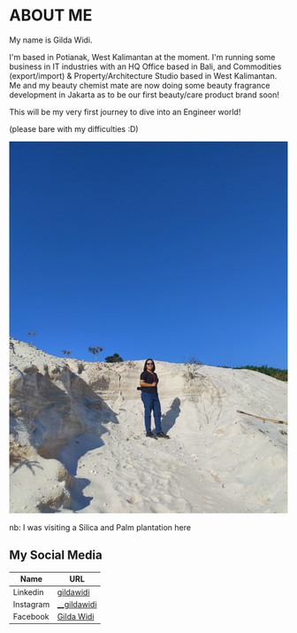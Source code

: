 # ABOUT ME

My name is Gilda Widi.

I'm based in Potianak, West Kalimantan at the moment. I'm running some business in IT industries with an HQ Office based in Bali, and Commodities (export/import) & Property/Architecture Studio based in West Kalimantan. Me and my beauty chemist mate are now doing some beauty fragrance development in Jakarta as to be our first beauty/care product brand soon!


This will be my very first journey to dive into an Engineer world!

(please bare with my difficulties :D)


![My Photo](./assets/fotogilda.jpeg)

nb: I was visiting a Silica and Palm plantation here




## My Social Media

| Name         | URL                   |
| ------------ | ----------------------|
| Linkedin     | [gildawidi](https://www.linkedin.com/in/gilda-widi-106326166/)       |
| Instagram    | [__gildawidi](https://instagram.com/__gildawidi?igshid=YmMyMTA2M2Y=) |
| Facebook     |  [Gilda Widi](https://www.facebook.com/gilda.widi.31?mibextid=LQQJ4d)|

